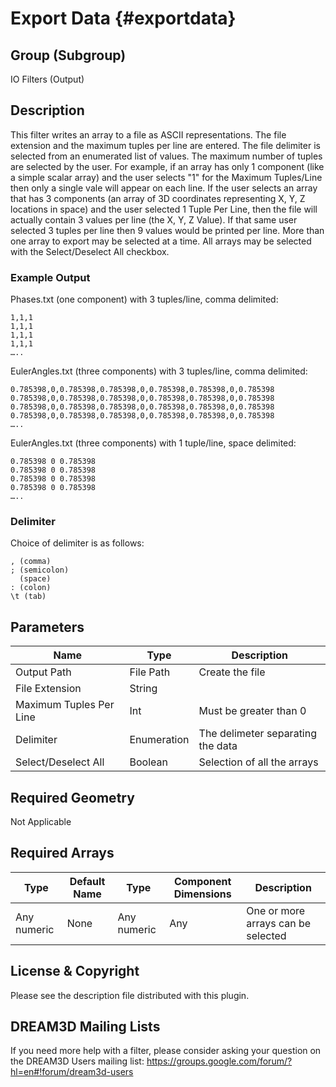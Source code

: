 Export Data {#exportdata}
=====

## Group (Subgroup) ##

IO Filters (Output)


## Description ##

This filter writes an array to a file as ASCII representations. The file extension and the
maximum tuples per line are entered. The file delimiter is selected from an enumerated
list of values. The maximum number of tuples are selected by the user. For example,
if an array has only 1 component (like a simple scalar array) and the user selects
"1" for the Maximum Tuples/Line then only a single vale will appear on each line.
If the user selects an array that has 3 components (an array of 3D coordinates representing
X, Y, Z locations in space) and the user selected 1 Tuple Per Line, then the file
will actually contain 3 values per line (the X, Y, Z Value). If that same user
selected 3 tuples per line then 9 values would be printed per line. More than one array to export may be selected at a time. All arrays may be selected with the Select/Deselect All checkbox.


### Example Output ###
Phases.txt (one component) with 3 tuples/line, comma delimited:     

	1,1,1
	1,1,1
	1,1,1  
	1,1,1
	….. 

EulerAngles.txt (three components) with 3 tuples/line, comma delimited:     

	0.785398,0,0.785398,0.785398,0,0.785398,0.785398,0,0.785398
	0.785398,0,0.785398,0.785398,0,0.785398,0.785398,0,0.785398
	0.785398,0,0.785398,0.785398,0,0.785398,0.785398,0,0.785398  
	0.785398,0,0.785398,0.785398,0,0.785398,0.785398,0,0.785398
	….. 

EulerAngles.txt (three components) with 1 tuple/line, space delimited:     

	0.785398 0 0.785398
	0.785398 0 0.785398
	0.785398 0 0.785398  
	0.785398 0 0.785398
	….. 

### Delimiter ###

Choice of delimiter is as follows:

    , (comma)
    ; (semicolon)
      (space)
    : (colon)
    \t (tab)

## Parameters ##

| Name             | Type | Description |
|------------------|------|------------|
| Output Path | File Path | Create the file |
| File Extension | String | |
| Maximum Tuples Per Line | Int | Must be greater than 0 |
| Delimiter | Enumeration | The delimeter separating the data|
| Select/Deselect All | Boolean | Selection of all the arrays |


## Required Geometry ##
Not Applicable

## Required Arrays ##

| Type | Default Name | Type | Component Dimensions | Description |
|------|--------------|-------------|---------|-----|
| Any numeric | None | Any numeric | Any | One or more arrays can be selected |

## License & Copyright ##

Please see the description file distributed with this plugin.

## DREAM3D Mailing Lists ##

If you need more help with a filter, please consider asking your question on the DREAM3D Users mailing list:
https://groups.google.com/forum/?hl=en#!forum/dream3d-users


